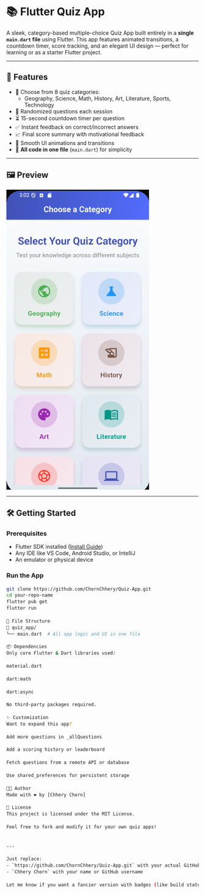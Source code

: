 # 📚 Flutter Quiz App

A sleek, category-based multiple-choice Quiz App built entirely in a **single `main.dart` file** using Flutter. This app features animated transitions, a countdown timer, score tracking, and an elegant UI design — perfect for learning or as a starter Flutter project.

---

## 🚀 Features

- 🎯 Choose from 8 quiz categories:
  - Geography, Science, Math, History, Art, Literature, Sports, Technology
- 🔄 Randomized questions each session
- ⏳ 15-second countdown timer per question
- ✅ Instant feedback on correct/incorrect answers
- 📈 Final score summary with motivational feedback
- 🎨 Smooth UI animations and transitions
- 🧾 **All code in one file** (`main.dart`) for simplicity

---

## 🖼 Preview

![alt text](image.png)

---

## 🛠 Getting Started

### Prerequisites

- Flutter SDK installed ([Install Guide](https://flutter.dev/docs/get-started/install))
- Any IDE like VS Code, Android Studio, or IntelliJ
- An emulator or physical device

### Run the App

```bash
git clone https://github.com/ChornChhery/Quiz-App.git
cd your-repo-name
flutter pub get
flutter run

📁 File Structure
📂 quiz_app/
└── main.dart  # All app logic and UI in one file

📦 Dependencies
Only core Flutter & Dart libraries used:

material.dart

dart:math

dart:async

No third-party packages required.

✨ Customization
Want to expand this app?

Add more questions in _allQuestions

Add a scoring history or leaderboard

Fetch questions from a remote API or database

Use shared_preferences for persistent storage

🧑‍💻 Author
Made with ❤️ by [Chhery Chorn]

📄 License
This project is licensed under the MIT License.

Feel free to fork and modify it for your own quiz apps!


---

Just replace:
- `https://github.com/ChornChhery/Quiz-App.git` with your actual GitHub repo link
- `Chhery Chorn` with your name or GitHub username

Let me know if you want a fancier version with badges (like build status, Flutter version, etc.) or GitHub Actions setup!
